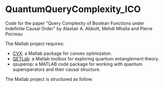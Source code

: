# QuantumQueryComplexity_ICO
Code for the paper "Query Complexity of Boolean Functions under Indefinite Causal Order" by Alastair A. Abbott, Mehdi Mhalla and Pierre Pocreau

The Matlab project requires:
- [CVX](https://github.com/cvxr/CVX): a Matlab package for convex optimizaton. 
- [QETLab](https://qetlab.com/Main_Page): a Matlab toolbox for exploring quantum entanglement theory.
- qsuperop: a MATLAB code package for working with quantum superoperators and their causal structure.

The Matlab project is structured as follow:

